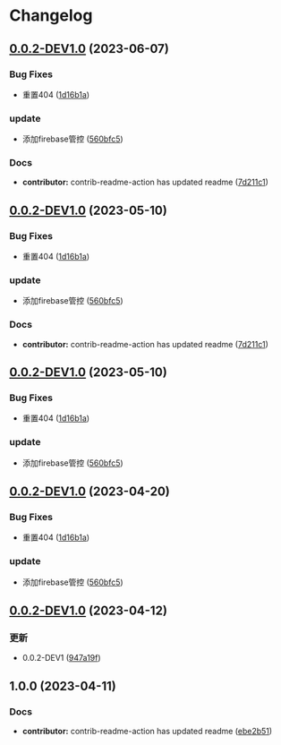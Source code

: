 # Changelog

## [0.0.2-DEV1.0](https://github.com/LingASDJ/RW-API-Code/compare/v0.0.2-DEV1.0...v0.0.2-DEV1.0) (2023-06-07)


### Bug Fixes

* 重置404 ([1d16b1a](https://github.com/LingASDJ/RW-API-Code/commit/1d16b1acb2c3f61544ac6c41fdf35367b537af55))


### update

* 添加firebase管控 ([560bfc5](https://github.com/LingASDJ/RW-API-Code/commit/560bfc515d55b679b9777d6998de133914a2c1e1))


### Docs

* **contributor:** contrib-readme-action has updated readme ([7d211c1](https://github.com/LingASDJ/RW-API-Code/commit/7d211c19a0ca716675be161e89d6969fb80615c9))

## [0.0.2-DEV1.0](https://github.com/LingASDJ/RW-API-Code/compare/v0.0.2-DEV1.0...v0.0.2-DEV1.0) (2023-05-10)


### Bug Fixes

* 重置404 ([1d16b1a](https://github.com/LingASDJ/RW-API-Code/commit/1d16b1acb2c3f61544ac6c41fdf35367b537af55))


### update

* 添加firebase管控 ([560bfc5](https://github.com/LingASDJ/RW-API-Code/commit/560bfc515d55b679b9777d6998de133914a2c1e1))


### Docs

* **contributor:** contrib-readme-action has updated readme ([7d211c1](https://github.com/LingASDJ/RW-API-Code/commit/7d211c19a0ca716675be161e89d6969fb80615c9))

## [0.0.2-DEV1.0](https://github.com/LingASDJ/RW-API-Code/compare/v0.0.2-DEV1.0...v0.0.2-DEV1.0) (2023-05-10)


### Bug Fixes

* 重置404 ([1d16b1a](https://github.com/LingASDJ/RW-API-Code/commit/1d16b1acb2c3f61544ac6c41fdf35367b537af55))


### update

* 添加firebase管控 ([560bfc5](https://github.com/LingASDJ/RW-API-Code/commit/560bfc515d55b679b9777d6998de133914a2c1e1))

## [0.0.2-DEV1.0](https://github.com/LingASDJ/RW-API-Code/compare/v0.0.2-DEV1.0...v0.0.2-DEV1.0) (2023-04-20)


### Bug Fixes

* 重置404 ([1d16b1a](https://github.com/LingASDJ/RW-API-Code/commit/1d16b1acb2c3f61544ac6c41fdf35367b537af55))


### update

* 添加firebase管控 ([560bfc5](https://github.com/LingASDJ/RW-API-Code/commit/560bfc515d55b679b9777d6998de133914a2c1e1))

## [0.0.2-DEV1.0](https://github.com/LingASDJ/RW-API-Code/compare/v1.0.0...v0.0.2-DEV1.0) (2023-04-12)


### 更新

* 0.0.2-DEV1 ([947a19f](https://github.com/LingASDJ/RW-API-Code/commit/947a19f286764f32dd6922abad4f95449ef1f7d0))

## 1.0.0 (2023-04-11)


### Docs

* **contributor:** contrib-readme-action has updated readme ([ebe2b51](https://github.com/LingASDJ/RW-API-Code/commit/ebe2b51f42310fffa14bd629548ab325e47cb5e4))
